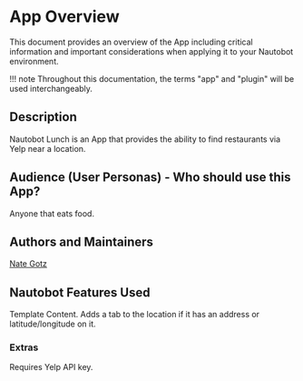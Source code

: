 # App Overview

This document provides an overview of the App including critical information and important considerations when applying it to your Nautobot environment.

!!! note
    Throughout this documentation, the terms "app" and "plugin" will be used interchangeably.

## Description

Nautobot Lunch is an App that provides the ability to find restaurants via Yelp near a location.

## Audience (User Personas) - Who should use this App?

Anyone that eats food.

## Authors and Maintainers

[Nate Gotz](https://github.com/nlgotz)

## Nautobot Features Used

Template Content. Adds a tab to the location if it has an address or latitude/longitude on it.

### Extras

Requires Yelp API key.
